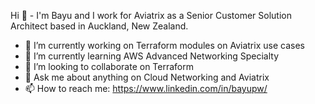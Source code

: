 Hi 👋 - I'm Bayu and I work for Aviatrix as a Senior Customer Solution Architect based in Auckland, New Zealand.

- 🔭 I’m currently working on Terraform modules on Aviatrix use cases
- 🌱 I’m currently learning AWS Advanced Networking Specialty
- 👯 I’m looking to collaborate on Terraform
- 💬 Ask me about anything on Cloud Networking and Aviatrix
- 📫 How to reach me: https://www.linkedin.com/in/bayupw/
